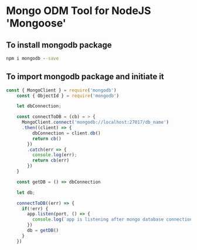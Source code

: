 # Mongo ODM Tool for NodeJS 'Mongoose'

## To install mongodb package

```cmd
npm i mongodb --save
```

## To import mongodb package and initiate it

```JavaScript
const { MongoClient } = require('mongodb')
    const { ObjectId } = require('mongodb')

    let dbConnection;

    const connectToDB = (cb) = > {
      MongoClient.connect('mongodb://localhost:27017/db_name')
      .then((client) => {
          dbConnection = client.db()
          return cb()
        })
        .catch(err => {
          console.log(err);
          return cb(err)
        })
    }

    const getDB = () => dbConnection

    let db;

    connectToDB((err) => {
      if(!err) {
        app.listen(port, () => {
          console.log(`app is listening after mongo database connection`)
        })
        db = getDB()
      }
    })

```
